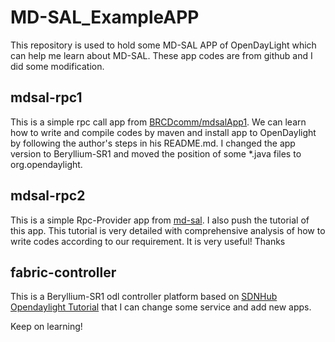 # MD-SAL_ExampleAPP
This repository is used to hold some MD-SAL APP of OpenDayLight which can help me learn about MD-SAL.
These app codes are from github and I did some modification.
## mdsal-rpc1
This is a simple rpc call app from [BRCDcomm/mdsalApp1](https://github.com/BRCDcomm/mdsalApp1). We can learn how to  write and compile codes by maven and install app to OpenDaylight by following the author's steps in his README.md. I changed the app version to Beryllium-SR1 and moved the position of some *.java files to org.opendaylight.
## mdsal-rpc2
This is a simple Rpc-Provider app from [md-sal](https://github.com/earthearth/odl_helium_md-sal.git). I also push the tutorial of this app. This tutorial is very detailed with comprehensive analysis of how to write codes according to our requirement. It is very useful! Thanks
## fabric-controller
This is a Beryllium-SR1 odl controller platform based on [SDNHub Opendaylight Tutorial](https://github.com/sdnhub/SDNHub_Opendaylight_Tutorial) that I can change some service and add new apps.

Keep on learning!

